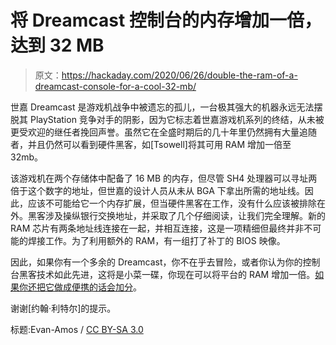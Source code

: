 # 将 Dreamcast 控制台的内存增加一倍，达到 32 MB

> 原文：<https://hackaday.com/2020/06/26/double-the-ram-of-a-dreamcast-console-for-a-cool-32-mb/>

世嘉 Dreamcast 是游戏机战争中被遗忘的孤儿，一台极其强大的机器永远无法摆脱其 PlayStation 竞争对手的阴影，因为它标志着世嘉游戏机系列的终结，从未被更受欢迎的继任者挽回声誉。虽然它在全盛时期后的几十年里仍然拥有大量追随者，并且仍然可以看到硬件黑客，如[Tsowell]将其可用 RAM 增加一倍至 32mb。

该游戏机在两个存储体中配备了 16 MB 的内存，但尽管 SH4 处理器可以寻址两倍于这个数字的地址，但世嘉的设计人员从未从 BGA 下拿出所需的地址线。因此，应该不可能给它一个内存扩展，但当硬件黑客在工作，没有什么应该被排除在外。黑客涉及操纵银行交换地址，并采取了几个仔细阅读，让我们完全理解。新的 RAM 芯片有两条地址线连接在一起，并相互连接，这是一项精细但最终并非不可能的焊接工作。为了利用额外的 RAM，有一组打了补丁的 BIOS 映像。

因此，如果你有一个多余的 Dreamcast，你不在乎去冒险，或者你认为你的控制台黑客技术如此先进，这将是小菜一碟，你现在可以将平台的 RAM 增加一倍。[如果你还把它做成便携的话会加分](https://hackaday.com/2019/08/27/trimmed-dreamcast-board-makes-for-perfect-portable/)。

谢谢[约翰·利特尔]的提示。

标题:Evan-Amos / [CC BY-SA 3.0](https://commons.wikimedia.org/wiki/File:Dreamcast-Console-Set.png)